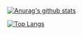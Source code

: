 [![Anurag's github stats](https://github-readme-stats.vercel.app/api?username=lsqaisen&show_icons=true)](https://github.com/anuraghazra/github-readme-stats)

[![Top Langs](https://github-readme-stats.vercel.app/api/top-langs/?username=lsqaisen&layout=compact)](https://github.com/anuraghazra/github-readme-stats)
